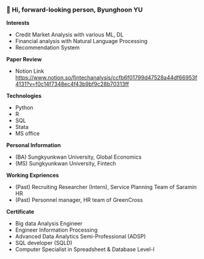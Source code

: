 ### 👋 Hi, forward-looking person, Byunghoon YU

**Interests**
  + Credit Market Analysis with various ML, DL
  + Financial analysis with Natural Language Processing
  + Recommendation System

**Paper Review**
  + Notion Link <https://www.notion.so/fintechanalysis/ccfb6f01799d47528a44df66953f4131?v=f0c14f7348ec4f43b9bf9c28b70313ff>

**Technologies**
  + Python
  + R
  + SQL
  + Stata
  + MS office

**Personal Information**
  + (BA) Sungkyunkwan University, Global Economics 
  + (MS) Sungkyunkwan University, Fintech 

**Working Expriences**
  + (Past) Recruiting Researcher (Intern), Service Planning Team of Saramin HR
  + (Past) Personnel manager, HR team of GreenCross

**Certificate**
  + Big data Analysis Engineer
  + Engineer Information Processing
  + Advanced Data Analytics Semi-Professional (ADSP)
  + SQL developer (SQLD)
  + Computer Specialist in Spreadsheet & Database Level-I

<!--
**liveleisurely/liveleisurely** is a ✨ _special_ ✨ repository because its `README.md` (this file) appears on your GitHub profile.

Here are some ideas to get you started:

- 🔭 I’m currently working on ...
- 🌱 I’m currently learning ...
- 👯 I’m looking to collaborate on ...
- 🤔 I’m looking for help with ...
- 💬 Ask me about ...
- 📫 How to reach me: ...
- 😄 Pronouns: ...
- ⚡ Fun fact: ...
-->
